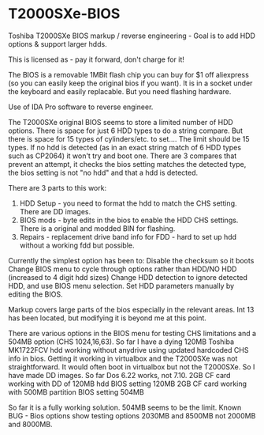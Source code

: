 # T2000SXe-BIOS
Toshiba T2000SXe BIOS markup / reverse engineering - Goal is to add HDD options & support larger hdds. 

This is licensed as - pay it forward, don't charge for it!

The BIOS is a removable 1MBit flash chip you can buy for $1 off aliexpress (so you can easily keep the original bios if you want). It is in a socket under the keyboard and easily replacable. But you need flashing hardware.

Use of IDA Pro software to reverse engineer.

The T2000SXe original BIOS seems to store a limited number of HDD options. There is space for just 6 HDD types to do a string compare. But there is space for 15 types of cylinders/etc. to set.... The limit should be 15 types. If no hdd is detected (as in an exact string match of 6 HDD types such as CP2064) it won't try and boot one. There are 3 compares that prevent an attempt, it checks the bios setting matches the detected type, the bios setting is not "no hdd" and that a hdd is detected.

There are 3 parts to this work:

1. HDD Setup - you need to format the hdd to match the CHS setting. There are DD images.
2. BIOS mods - byte edits in the bios to enable the HDD CHS settings. There is a original and modded BIN for flashing.
3. Repairs - replacement drive band info for FDD - hard to set up hdd without a working fdd but possible.

Currently the simplest option has been to:
Disable the checksum so it boots
Change BIOS menu to cycle through options rather than HDD/NO HDD (increased to 4 digit hdd sizes)
Change HDD detection to ignore detected HDD, and use BIOS menu selection.
Set HDD parameters manually by editing the BIOS.

Markup covers large parts of the bios especially in the relevant areas. Int 13 has been located, but modifying it is beyond me at this point.

There are various options in the BIOS menu for testing CHS limitations and a 504MB option (CHS 1024,16,63).
So far I have a dying 120MB Toshiba MK1722FCV hdd working without anydrive using updated hardcoded CHS info in bios.
Getting it working in virtualbox and the T2000SXe was not straightforward. It would often boot in virtualbox but not the T2000SXe. So I have made DD images.
So far Dos 6.22 works, not 7.10.
2GB CF card working with DD of 120MB hdd BIOS setting 120MB
2GB CF card working with 500MB partition BIOS setting 504MB

So far it is a fully working solution. 504MB seems to be the limit.
Known BUG - Bios options show testing options 2030MB and 8500MB not 2000MB and 8000MB.
